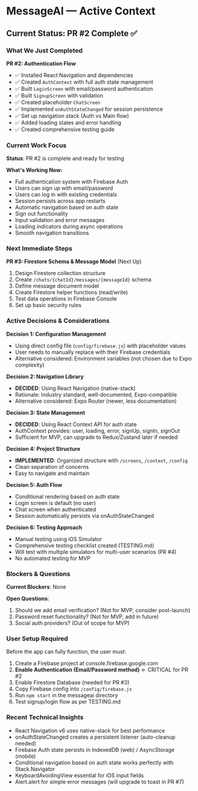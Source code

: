 # MessageAI — Active Context

## Current Status: PR #2 Complete ✅

### What We Just Completed
**PR #2: Authentication Flow**
- ✅ Installed React Navigation and dependencies
- ✅ Created `AuthContext` with full auth state management
- ✅ Built `LoginScreen` with email/password authentication
- ✅ Built `SignupScreen` with validation
- ✅ Created placeholder `ChatScreen`
- ✅ Implemented `onAuthStateChanged` for session persistence
- ✅ Set up navigation stack (Auth vs Main flow)
- ✅ Added loading states and error handling
- ✅ Created comprehensive testing guide

### Current Work Focus
**Status**: PR #2 is complete and ready for testing

**What's Working Now:**
- Full authentication system with Firebase Auth
- Users can sign up with email/password
- Users can log in with existing credentials
- Session persists across app restarts
- Automatic navigation based on auth state
- Sign out functionality
- Input validation and error messages
- Loading indicators during async operations
- Smooth navigation transitions

### Next Immediate Steps
**PR #3: Firestore Schema & Message Model** (Next Up)
1. Design Firestore collection structure
2. Create `/chats/{chatId}/messages/{messageId}` schema
3. Define message document model
4. Create Firestore helper functions (read/write)
5. Test data operations in Firebase Console
6. Set up basic security rules

### Active Decisions & Considerations

**Decision 1: Configuration Management**
- Using direct config file (`config/firebase.js`) with placeholder values
- User needs to manually replace with their Firebase credentials
- Alternative considered: Environment variables (not chosen due to Expo complexity)

**Decision 2: Navigation Library**
- **DECIDED**: Using React Navigation (native-stack)
- Rationale: Industry standard, well-documented, Expo-compatible
- Alternative considered: Expo Router (newer, less documentation)

**Decision 3: State Management**
- **DECIDED**: Using React Context API for auth state
- AuthContext provides: user, loading, error, signUp, signIn, signOut
- Sufficient for MVP, can upgrade to Redux/Zustand later if needed

**Decision 4: Project Structure**
- **IMPLEMENTED**: Organized structure with `/screens`, `/context`, `/config`
- Clean separation of concerns
- Easy to navigate and maintain

**Decision 5: Auth Flow**
- Conditional rendering based on auth state
- Login screen is default (no user)
- Chat screen when authenticated
- Session automatically persists via onAuthStateChanged

**Decision 6: Testing Approach**
- Manual testing using iOS Simulator
- Comprehensive testing checklist created (TESTING.md)
- Will test with multiple simulators for multi-user scenarios (PR #4)
- No automated testing for MVP

### Blockers & Questions
**Current Blockers**: None

**Open Questions**:
1. Should we add email verification? (Not for MVP, consider post-launch)
2. Password reset functionality? (Not for MVP, add in future)
3. Social auth providers? (Out of scope for MVP)

### User Setup Required
Before the app can fully function, the user must:
1. Create a Firebase project at console.firebase.google.com
2. **Enable Authentication (Email/Password method)** ← CRITICAL for PR #2
3. Enable Firestore Database (needed for PR #3)
4. Copy Firebase config into `/config/firebase.js`
5. Run `npm start` in the messageai directory
6. Test signup/login flow as per TESTING.md

### Recent Technical Insights
- React Navigation v6 uses native-stack for best performance
- onAuthStateChanged creates a persistent listener (auto-cleanup needed)
- Firebase Auth state persists in IndexedDB (web) / AsyncStorage (mobile)
- Conditional navigation based on auth state works perfectly with Stack.Navigator
- KeyboardAvoidingView essential for iOS input fields
- Alert.alert for simple error messages (will upgrade to toast in PR #7)


